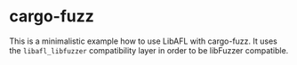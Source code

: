 # cargo-fuzz

This is a minimalistic example how to use LibAFL with cargo-fuzz. It uses the `libafl_libfuzzer` compatibility layer in order to be libFuzzer compatible.
